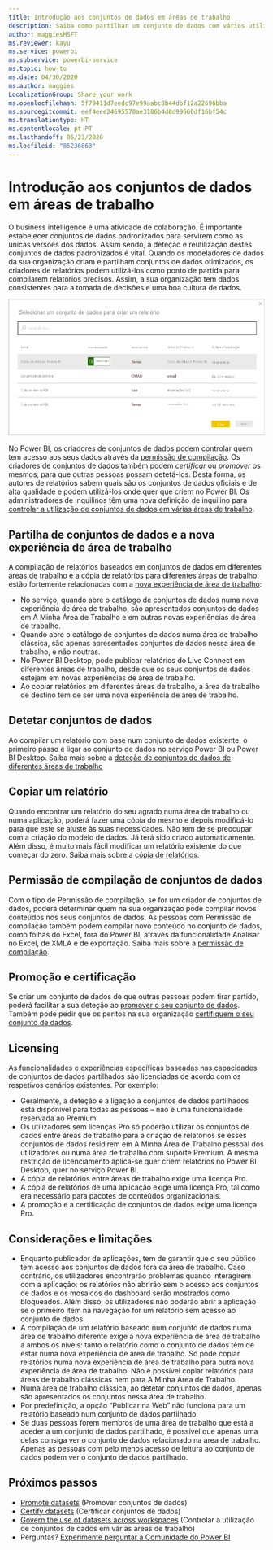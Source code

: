 ```yaml
---
title: Introdução aos conjuntos de dados em áreas de trabalho
description: Saiba como partilhar um conjunto de dados com vários utilizadores na organização. Em seguida, estes poderão compilar relatórios com base no seu conjunto de dados nas suas próprias áreas de trabalho.
author: maggiesMSFT
ms.reviewer: kayu
ms.service: powerbi
ms.subservice: powerbi-service
ms.topic: how-to
ms.date: 04/30/2020
ms.author: maggies
LocalizationGroup: Share your work
ms.openlocfilehash: 5f79411d7eedc97e99aabc8b44dbf12a22696bba
ms.sourcegitcommit: eef4eee24695570ae3186b4d8d99660df16bf54c
ms.translationtype: HT
ms.contentlocale: pt-PT
ms.lasthandoff: 06/23/2020
ms.locfileid: "85236863"
---
```

# <a name="intro-to-datasets-across-workspaces"></a>Introdução aos conjuntos de dados em áreas de trabalho

O business intelligence é uma atividade de colaboração. É importante estabelecer conjuntos de dados padronizados para servirem como as únicas versões dos dados. Assim sendo, a deteção e reutilização destes conjuntos de dados padronizados é vital. Quando os modeladores de dados da sua organização criam e partilham conjuntos de dados otimizados, os criadores de relatórios podem utilizá-los como ponto de partida para compilarem relatórios precisos. Assim, a sua organização tem dados consistentes para a tomada de decisões e uma boa cultura de dados.

![Selecionar um conjunto de dados partilhado](media/service-datasets-across-workspaces/power-bi-select-shared-dataset.png)

No Power BI, os criadores de conjuntos de dados podem controlar quem tem acesso aos seus dados através da [permissão de compilação](service-datasets-build-permissions.md). Os criadores de conjuntos de dados também podem *certificar* ou *promover* os mesmos, para que outras pessoas possam detetá-los. Desta forma, os autores de relatórios sabem quais são os conjuntos de dados oficiais e de alta qualidade e podem utilizá-los onde quer que criem no Power BI. Os administradores de inquilinos têm uma nova definição de inquilino para [controlar a utilização de conjuntos de dados em várias áreas de trabalho](service-datasets-admin-across-workspaces.md).

## <a name="dataset-sharing-and-the-new-workspace-experience"></a>Partilha de conjuntos de dados e a nova experiência de área de trabalho

A compilação de relatórios baseados em conjuntos de dados em diferentes áreas de trabalho e a cópia de relatórios para diferentes áreas de trabalho estão fortemente relacionadas com a [nova experiência de área de trabalho](../collaborate-share/service-create-the-new-workspaces.md):

- No serviço, quando abre o catálogo de conjuntos de dados numa nova experiência de área de trabalho, são apresentados conjuntos de dados em A Minha Área de Trabalho e em outras novas experiências de área de trabalho. 
- Quando abre o catálogo de conjuntos de dados numa área de trabalho clássica, são apenas apresentados conjuntos de dados nessa área de trabalho, e não noutras.
- No Power BI Desktop, pode publicar relatórios do Live Connect em diferentes áreas de trabalho, desde que os seus conjuntos de dados estejam em novas experiências de área de trabalho.
- Ao copiar relatórios em diferentes áreas de trabalho, a área de trabalho de destino tem de ser uma nova experiência de área de trabalho.

## <a name="discover-datasets"></a>Detetar conjuntos de dados

Ao compilar um relatório com base num conjunto de dados existente, o primeiro passo é ligar ao conjunto de dados no serviço Power BI ou Power BI Desktop. Saiba mais sobre a [deteção de conjuntos de dados de diferentes áreas de trabalho](service-datasets-discover-across-workspaces.md)

## <a name="copy-a-report"></a>Copiar um relatório

Quando encontrar um relatório do seu agrado numa área de trabalho ou numa aplicação, poderá fazer uma cópia do mesmo e depois modificá-lo para que este se ajuste às suas necessidades. Não tem de se preocupar com a criação do modelo de dados. Já terá sido criado automaticamente. Além disso, é muito mais fácil modificar um relatório existente do que começar do zero. Saiba mais sobre a [cópia de relatórios](service-datasets-copy-reports.md).

## <a name="build-permission-for-datasets"></a>Permissão de compilação de conjuntos de dados

Com o tipo de Permissão de compilação, se for um criador de conjuntos de dados, poderá determinar quem na sua organização pode compilar novos conteúdos nos seus conjuntos de dados. As pessoas com Permissão de compilação também podem compilar novo conteúdo no conjunto de dados, como folhas do Excel, fora do Power BI, através da funcionalidade Analisar no Excel, de XMLA e de exportação. Saiba mais sobre a [permissão de compilação](service-datasets-build-permissions.md).

## <a name="promotion-and-certification"></a>Promoção e certificação

Se criar um conjunto de dados de que outras pessoas podem tirar partido, poderá facilitar a sua deteção ao [promover o seu conjunto de dados](service-datasets-promote.md). Também pode pedir que os peritos na sua organização [certifiquem o seu conjunto de dados](service-datasets-certify.md).

## <a name="licensing"></a>Licensing

As funcionalidades e experiências específicas baseadas nas capacidades de conjuntos de dados partilhados são licenciadas de acordo com os respetivos cenários existentes. Por exemplo:

- Geralmente, a deteção e a ligação a conjuntos de dados partilhados está disponível para todas as pessoas – não é uma funcionalidade reservada ao Premium.
- Os utilizadores sem licenças Pro só poderão utilizar os conjuntos de dados entre áreas de trabalho para a criação de relatórios se esses conjuntos de dados residirem em A Minha Área de Trabalho pessoal dos utilizadores ou numa área de trabalho com suporte Premium. A mesma restrição de licenciamento aplica-se quer criem relatórios no Power BI Desktop, quer no serviço Power BI.
- A cópia de relatórios entre áreas de trabalho exige uma licença Pro.
- A cópia de relatórios de uma aplicação exige uma licença Pro, tal como era necessário para pacotes de conteúdos organizacionais.
- A promoção e a certificação de conjuntos de dados exige uma licença Pro.

## <a name="considerations-and-limitations"></a>Considerações e limitações

- Enquanto publicador de aplicações, tem de garantir que o seu público tem acesso aos conjuntos de dados fora da área de trabalho. Caso contrário, os utilizadores encontrarão problemas quando interagirem com a aplicação: os relatórios não abrirão sem o acesso aos conjuntos de dados e os mosaicos do dashboard serão mostrados como bloqueados. Além disso, os utilizadores não poderão abrir a aplicação se o primeiro item na navegação for um relatório sem acesso ao conjunto de dados.
- A compilação de um relatório baseado num conjunto de dados numa área de trabalho diferente exige a nova experiência de área de trabalho a ambos os níveis: tanto o relatório como o conjunto de dados têm de estar numa nova experiência de área de trabalho. Só pode copiar relatórios numa nova experiência de área de trabalho para outra nova experiência de área de trabalho. Não é possível copiar relatórios para áreas de trabalho clássicas nem para A Minha Área de Trabalho. 
- Numa área de trabalho clássica, ao detetar conjuntos de dados, apenas são apresentados os conjuntos nessa área de trabalho.
- Por predefinição, a opção “Publicar na Web” não funciona para um relatório baseado num conjunto de dados partilhado.
- Se duas pessoas forem membros de uma área de trabalho que está a aceder a um conjunto de dados partilhado, é possível que apenas uma delas consiga ver o conjunto de dados relacionado na área de trabalho. Apenas as pessoas com pelo menos acesso de leitura ao conjunto de dados podem ver o conjunto de dados partilhado. 

## <a name="next-steps"></a>Próximos passos

- [Promote datasets](service-datasets-promote.md) (Promover conjuntos de dados)
- [Certify datasets](service-datasets-certify.md) (Certificar conjuntos de dados)
- [Govern the use of datasets across workspaces](service-datasets-admin-across-workspaces.md) (Controlar a utilização de conjuntos de dados em várias áreas de trabalho)
- Perguntas? [Experimente perguntar à Comunidade do Power BI](https://community.powerbi.com/)
